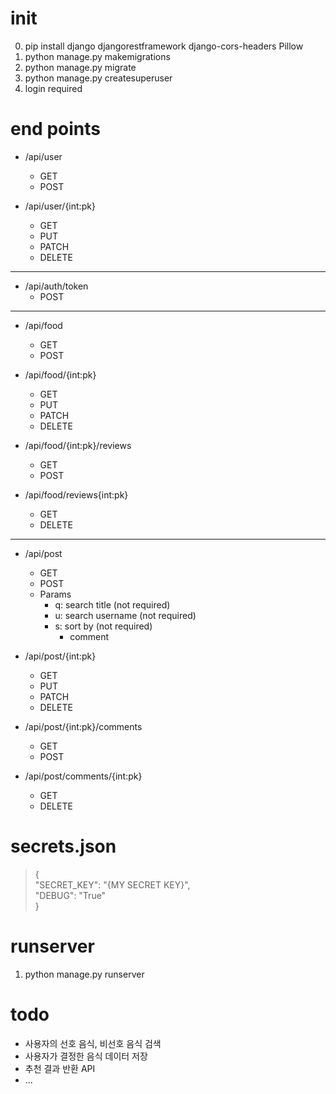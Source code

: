 # init

0. pip install django djangorestframework django-cors-headers Pillow
1. python manage.py makemigrations
2. python manage.py migrate
3. python manage.py createsuperuser
4. login required


# end points

- /api/user
    - GET
    - POST

- /api/user/{int:pk}
    - GET
    - PUT
    - PATCH
    - DELETE

---

- /api/auth/token
    - POST

---

- /api/food
    - GET
    - POST

- /api/food/{int:pk}
    - GET
    - PUT
    - PATCH
    - DELETE

- /api/food/{int:pk}/reviews
    - GET
    - POST

- /api/food/reviews{int:pk}
    - GET
    - DELETE

---

- /api/post
    - GET
    - POST
    - Params
        - q: search title (not required)
        - u: search username (not required)
        - s: sort by (not required)
            - comment

- /api/post/{int:pk}
    - GET
    - PUT
    - PATCH
    - DELETE

- /api/post/{int:pk}/comments
    - GET
    - POST

- /api/post/comments/{int:pk}
    - GET
    - DELETE


# secrets.json

>{  
>"SECRET_KEY": "{MY SECRET KEY}",  
>"DEBUG": "True"  
>}

# runserver

1. python manage.py runserver

# todo

- 사용자의 선호 음식, 비선호 음식 검색
- 사용자가 결정한 음식 데이터 저장
- 추천 결과 반환 API
- ...